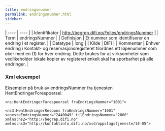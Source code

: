```yaml
---
title: endringsnummer
permalink: endringsnummer.html
sidebar:
---
```


| ---- | ---- |
| Identifikator | http://begrep.difi.no/Felles/endringsNummer |
| Term | endringsNummer |
| Definisjon | Et nummer som identifiserer en endring i et register. |
| Datatype | long |
| Kilde | DIFI |
| Kommentar | Enhver endring i Kontakt- og reservasjonsregisteret tilordnes ett løpenummer som øker med en (1) for hver endring. Dette brukes for at virksomheter som vedlikeholder lokale kopier av registeret enkelt skal ha sporbarhet på alle endringer. | 

### Xml eksempel

Eksempler på bruk av endringsNummer fra tjenesten HentEndringerForespoersel:

```
<ns:HentEndringerForespoersel fraEndringsNummer="1001">
```

```
<ns3:HentEndringerRespons fraEndringsNummer="1001" senesteEndringsNummer="2440049" tilEndringsNummer="2000" xmlns:ns2="http://begrep.difi.no" xmlns:ns3="http://kontaktinfo.difi.no/xsd/oppslagstjeneste/14-05">
```



